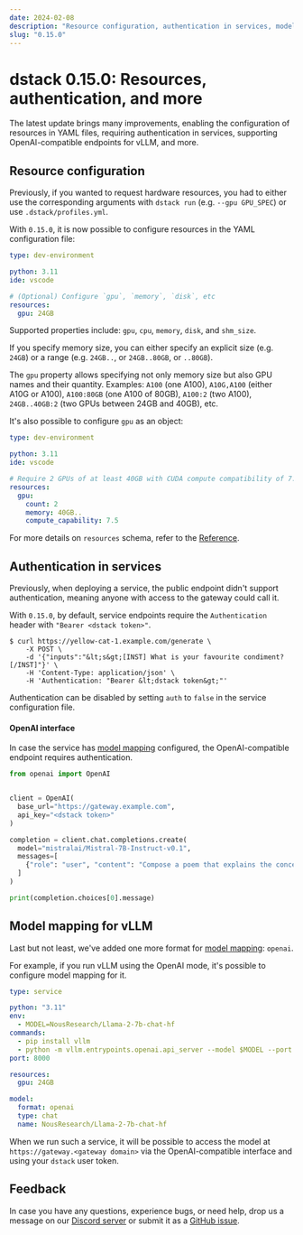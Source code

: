 ```yaml
---
date: 2024-02-08
description: "Resource configuration, authentication in services, model mapping for vLLM, and other improvements."
slug: "0.15.0"
---
```


# dstack 0.15.0: Resources, authentication, and more

The latest update brings many improvements, enabling the configuration of resources in YAML files, requiring
authentication in services, supporting OpenAI-compatible endpoints for vLLM, and more. 

<!-- more -->

## Resource configuration

Previously, if you wanted to request hardware resources, you had to either use the corresponding arguments with
`dstack run` (e.g. `--gpu GPU_SPEC`) or use `.dstack/profiles.yml`.

With `0.15.0`, it is now possible to configure resources in the YAML configuration file:

<div editor-title=".dstack.yml">

```yaml
type: dev-environment

python: 3.11
ide: vscode

# (Optional) Configure `gpu`, `memory`, `disk`, etc 
resources:
  gpu: 24GB
```

</div>

Supported properties include: `gpu`, `cpu`, `memory`, `disk`, and `shm_size`.

If you specify memory size, you can either specify an explicit size (e.g. `24GB`) or a 
range (e.g. `24GB..`, or `24GB..80GB`, or `..80GB`).

The `gpu` property allows specifying not only memory size but also GPU names
and their quantity. Examples: `A100` (one A100), `A10G,A100` (either A10G or A100), 
`A100:80GB` (one A100 of 80GB), `A100:2` (two A100), `24GB..40GB:2` (two GPUs between 24GB and 40GB), etc.

It's also possible to configure `gpu` as an object:

<div editor-title=".dstack.yml">

```yaml
type: dev-environment

python: 3.11
ide: vscode

# Require 2 GPUs of at least 40GB with CUDA compute compatibility of 7.5
resources:
  gpu:
    count: 2
    memory: 40GB..
    compute_capability: 7.5
```

</div>

For more details on `resources` schema, refer to the [Reference](../../docs/reference/dstack.yml.md).

## Authentication in services

Previously, when deploying a service, the public endpoint didn't support authentication, 
meaning anyone with access to the gateway could call it.

With `0.15.0`, by default, service endpoints require the `Authentication` header with `"Bearer <dstack token>"`. 

<div class="termy">

```shell
$ curl https://yellow-cat-1.example.com/generate \
    -X POST \
    -d '{"inputs":"&lt;s&gt;[INST] What is your favourite condiment?[/INST]"}' \
    -H 'Content-Type: application/json' \
    -H 'Authentication: "Bearer &lt;dstack token&gt;"'
```

</div>

Authentication can be disabled by setting `auth` to `false` in the service configuration file.

#### OpenAI interface

In case the service has [model mapping](../../docs/concepts/services.md#configure-model-mapping) configured, 
the OpenAI-compatible endpoint requires authentication.

```python
from openai import OpenAI


client = OpenAI(
  base_url="https://gateway.example.com",
  api_key="<dstack token>"
)

completion = client.chat.completions.create(
  model="mistralai/Mistral-7B-Instruct-v0.1",
  messages=[
    {"role": "user", "content": "Compose a poem that explains the concept of recursion in programming."}
  ]
)

print(completion.choices[0].message)
```

## Model mapping for vLLM

Last but not least, we've added one more format for [model mapping](../../docs/concepts/services.md#configure-model-mapping): `openai`.

For example, if you run vLLM using the OpenAI mode, it's possible to configure model mapping for it.

```yaml
type: service

python: "3.11"
env:
  - MODEL=NousResearch/Llama-2-7b-chat-hf
commands:
  - pip install vllm
  - python -m vllm.entrypoints.openai.api_server --model $MODEL --port 8000
port: 8000

resources:
  gpu: 24GB

model:
  format: openai
  type: chat
  name: NousResearch/Llama-2-7b-chat-hf
```

When we run such a service, it will be possible to access the model at  
`https://gateway.<gateway domain>` via the OpenAI-compatible interface 
and using your `dstack` user token.

## Feedback

In case you have any questions, experience bugs, or need help, 
drop us a message on our [Discord server](https://discord.gg/u8SmfwPpMd) or submit it as a 
[GitHub issue](https://github.com/dstackai/dstack/issues/new/choose).